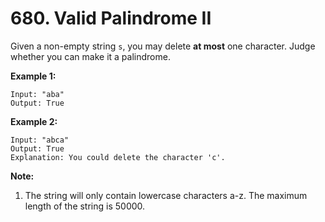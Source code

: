 # 680. Valid Palindrome II

Given a non-empty string `s`, you may delete __at most__ one character. Judge
whether you can make it a palindrome.

__Example 1:__

```
Input: "aba"
Output: True
```

__Example 2:__

```
Input: "abca"
Output: True
Explanation: You could delete the character 'c'.
```

__Note:__

1. The string will only contain lowercase characters a-z. The maximum length of
   the string is 50000.
